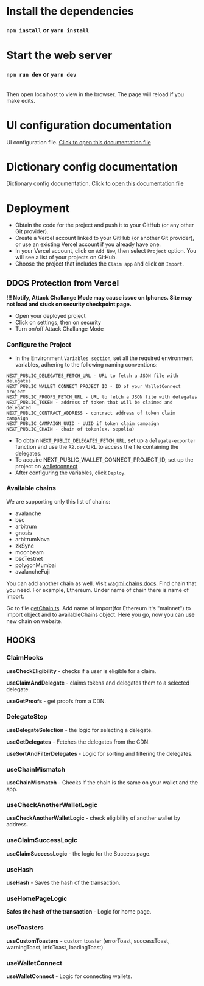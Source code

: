 # Install the dependencies

### `npm install` or `yarn install`

# Start the web server

### `npm run dev` or `yarn dev`

\
Then open localhost to view in the browser. The page will reload if you make edits.
# UI configuration documentation
UI configuration file. [Click to open this
documentation file](./UIconfig_documentation.md)

# Dictionary config documentation
Dictionary config documentation. [Click to open this
documentation file](./dictionary-config-README.md)

# Deployment

- Obtain the code for the project and push it to your GitHub (or any other Git provider).
- Create a Vercel account linked to your GitHub (or another Git provider), or use an existing Vercel account if you already have one.
- In your Vercel account, click on `Add New`, then select `Project` option. You will see a list of your projects on GitHub.
- Choose the project that includes the `Claim app` and click on `Import`.

## DDOS Protection from Vercel

**!!! Notify, Attack Challange Mode may cause issue on Iphones. Site may not load and stuck on security checkpoint page.**

- Open your deployed project
- Click on settings, then on security
- Turn on/off Attack Challange Mode

### Configure the Project

- In the Environment `Variables section`, set all the required environment variables, adhering to the following naming conventions:

```
NEXT_PUBLIC_DELEGATES_FETCH_URL - URL to fetch a JSON file with delegates
NEXT_PUBLIC_WALLET_CONNECT_PROJECT_ID - ID of your WalletConnect project
NEXT_PUBLIC_PROOFS_FETCH_URL - URL to fetch a JSON file with delegates
NEXT_PUBLIC_TOKEN - address of token that will be claimed and delegated
NEXT_PUBLIC_CONTRACT_ADDRESS - contract address of token claim campaign
NEXT_PUBLIC_CAMPAIGN_UUID - UUID if token claim campaign
NEXT_PUBLIC_CHAIN - chain of token(ex. sepolia)
```

- To obtain `NEXT_PUBLIC_DELEGATES_FETCH_URL`, set up a `delegate-exporter` function and use the `R2.dev` URL to access the file containing the delegates.
- To acquire NEXT_PUBLIC_WALLET_CONNECT_PROJECT_ID, set up the project on [walletconnect](https://cloud.walletconnect.com/sign-in)
- After configuring the variables, click `Deploy`.

### Available chains
We are supporting only this list of chains:
- avalanche 
- bsc
- arbitrum
- gnosis
- arbitrumNova
- zkSync
- moonbeam
- bscTestnet
- polygonMumbai
- avalancheFuji

You can add another chain as well. Visit [wagmi chains docs](https://wagmi.sh/react/api/chains). Find chain that you need. For example, Ethereum. Under name of chain there is name of import.

Go to file [getChain.ts](./config/wagmi/getChain.ts). Add name of import(for Ethereum it's "mainnet") to import object and to availableChains object. Here you go, now you can use new chain on website.

## HOOKS
### ClaimHooks
**useCheckEligibility** - checks if a user is eligible for a claim.

**useClaimAndDelegate** - claims tokens and delegates them to a selected delegate.

**useGetProofs** - get proofs from a CDN.

### DelegateStep

**useDelegateSelection** - the logic for selecting a delegate.

**useGetDelegates** - Fetches the delegates from the CDN.

**useSortAndFilterDelegates** - Logic for sorting and filtering the delegates.

### useChainMismatch
**useChainMismatch** - Checks if the chain is the same on your wallet and the app.

### useCheckAnotherWalletLogic
**useCheckAnotherWalletLogic** - check eligibility of another wallet by address.

### useClaimSuccessLogic

**useClaimSuccessLogic** - the logic for the Success page.

### useHash
**useHash** - Saves the hash of the transaction.

### useHomePageLogic
**Safes the hash of the transaction** - Logic for home page.

### useToasters
**useCustomToasters** - custom toaster (errorToast, successToast, warningToast, infoToast, loadingToast)

### useWalletConnect

**useWalletConnect** - Logic for connecting wallets.
